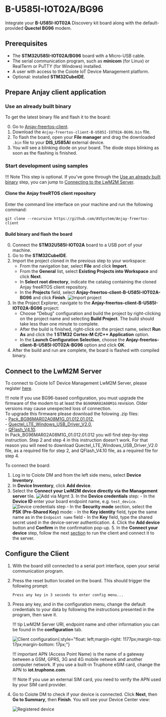 # B-U585I-IOT02A/BG96

Integrate your **B-U585I-IOT02A** Discovery kit board along with the default-provided **Quectel BG96** modem.

## Prerequisites

- The **STM32U585I-IOT02A/BG96** board with a Micro-USB cable.
- The serial communication program, such as **minicom** (for Linux) or RealTerm or PuTTY (for Windows) installed.
- A user with access to the Coiote IoT Device Management platform.
- Optional: installed **STM32CubeIDE**.

## Prepare Anjay client application
### Use an already built binary

To get the latest binary file and flash it to the board:

0. Go to [Anjay-freertos-client](https://github.com/AVSystem/Anjay-freertos-client/releases/).
0. Download the `Anjay-freertos-client-B-U585I-IOT02A-BG96.bin` file.
0. To flash the board, open your **File manager** and drag the downloaded `.bin` file to your **DIS_U585AI** external device.
0. You will see a blinking diode on your board. The diode stops blinking as soon as the flashing is finished.

### Start development using samples

!!! Note
    This step is optional. If you've gone through the [Use an already built binary](#use-an-already-built-binary) step, you can jump to [Connecting to the LwM2M Server](#connecting-to-the-lwm2m-server).

#### Clone the Anjay freeRTOS client repository

Enter the command line interface on your machine and run the following command:

   ```
   git clone --recursive https://github.com/AVSystem/Anjay-freertos-client
   ```

#### Build binary and flash the board

0. Connect the **STM32U585I-IOT02A** board to a USB port of your machine.
0. Go to the **STM32CubeIDE**.
0. Import the project cloned in the previous step to your workspace:
    - From the navigation bar, select **File** and click **Import**.
    - From the **General** list, select **Existing Projects into Workspace** and click **Next**.
    - In **Select root directory**, indicate the catalog containing the cloned Anjay freeRTOS client repository.
    - In the **Projects** field, select **Anjay-freertos-client-B-U585I-IOT02A-BG96** and click **Finish**.
    ![Import project](images/import.png "Import project")
0. In the Project Explorer, navigate to the **Anjay-freertos-client-B-U585I-IOT02A-BG96** project:
    - Choose "Debug" configuration and build the project by right-clicking on the project name and selecting **Build Project**. The build should take less than one minute to complete.
    - After the build is finished, right-click on the project name, select **Run As** and click the **1 STM32 Cortex-M C/C++ Application** option.
    - In the **Launch Configuration Selection**, choose the **Anjay-freertos-client-B-U585I-IOT02A-BG96** option and click **OK**.
0. After the build and run are complete, the board is flashed with compiled binary.


## Connect to the LwM2M Server

To connect to Coiote IoT Device Management LwM2M Server, please register [here](https://eu.iot.avsystem.cloud).

!!! note
     If you use BG96-based configuration, you must upgrade the firmware of the modem to at least the `BG96MAR02A08M1G` revision. Older versions may cause unexpected loss of connection.
     <br />
     To upgrade this firmware please download the folowing .zip files:
     <br />
     - [Pack_BG96MAR02A08M1G_01.012.01.012](./resources/Pack_BG96MAR02A08M1G_01.012.01.012.zip "Pack_BG96MAR02A08M1G_01.012.01.012"),
     <br />
     - [Quectel_LTE_Windows_USB_Driver_V2.0](./resources/Quectel_LTE_Windows_USB_Driver_V2.0.zip "Quectel_LTE_Windows_USB_Driver_V2.10"),
     <br />
     - [QFlash_V4.10](./resources/QFlash_V4.10.zip "QFlash_V4.10").
     <br />
     In Pack_BG96MAR02A08M1G_01.012.01.012 you will find step-by-step instruction. Step 2 and step 4 in this instruction doesn't work. For that reason you will need to download Quectel_LTE_Windows_USB_Driver_V2.0 file, as a required file for step 2, and QFlash_V4.10 file, as a required file for step 4.

To connect the board:

1. Log in to Coiote DM and from the left side menu, select **Device Inventory**.
2. In **Device Inventory**, click **Add device**.
3. Select the **Connect your LwM2M device directly via the Management server** tile.
       ![Add via Mgmt](images/mgmt_tile.png "Add via Mgmt")
    3. In the **Device credentials** step:
         - In the **Device ID** enter your board endpoint name, e.g. `test_device`.
             ![Device credentials step](images/add_mgmt_quick.png "Device credentials step")
         - In the **Security mode** section, select the **PSK (Pre-Shared Key)** mode:
              - In the **Key identity** field, type the same name as in the `Endpoint name` field
              - In the **Key** field, type the shared secret used in the device-server authentication.
    4. Click the **Add device** button and **Confirm** in the confirmation pop-up.
    5. In the **Connect your device** step, follow the next [section](#configure-the-client) to run the client and connect it to the server.

## Configure the Client

1. With the board still connected to a serial port interface, open your serial communication program.
2. Press the reset button located on the board. This should trigger the following prompt:

    ``Press any key in 3 seconds to enter config menu...``

3. Press any key, and in the configuration menu, change the default credentials to your data by following the instructions presented in the program, then save it.

    !!! tip
        LwM2M Server URI, endpoint name and other information you can be found in the **configuration** tab.

    ![Client configuration](images/config_menu1.png "Client configuration"){:style="float: left;margin-right: 1177px;margin-top: 17px;margin-bottom: 17px;"}

    !!! important
        APN (Access Point Name) is the name of a gateway between a GSM, GPRS, 3G and 4G mobile network and another computer network. If you use a built-in Truphone eSIM card, change the APN to **iot.truphone.com**.

    !!! Note
        If you use an external SIM card, you need to verify the APN used by your SIM card provider.

4. Go to Coiote DM to check if your device is connected. Click **Next**, then **Go to Summary**, then **Finish**. You will see your Device Center view:

    ![Registered device](images/registered_device.png "Registered device")
